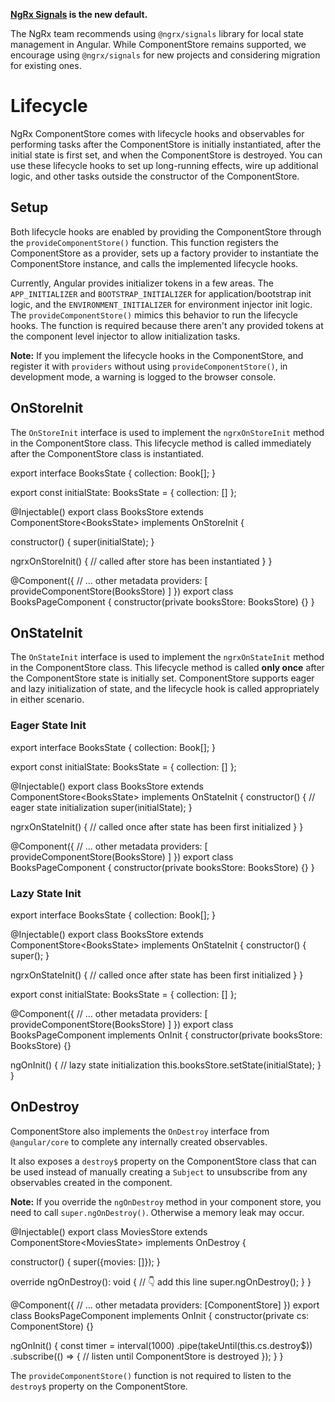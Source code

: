 <div class="alert is-helpful">

**<a href="/guide/signals"><b>NgRx Signals</b></a> is the new default.**

The NgRx team recommends using `@ngrx/signals` library for local state management in Angular.
While ComponentStore remains supported, we encourage using `@ngrx/signals` for new projects and considering migration for existing ones.

</div>

# Lifecycle

NgRx ComponentStore comes with lifecycle hooks and observables for performing tasks after the ComponentStore is initially instantiated, after the initial state is first set, and when the ComponentStore is destroyed. You can use these lifecycle hooks to set up long-running effects, wire up additional logic, and other tasks outside the constructor of the ComponentStore.

## Setup

Both lifecycle hooks are enabled by providing the ComponentStore through the `provideComponentStore()` function. This function registers the ComponentStore as a provider, sets up a factory provider to instantiate the ComponentStore instance, and calls the implemented lifecycle hooks.

Currently, Angular provides initializer tokens in a few areas. The `APP_INITIALIZER` and `BOOTSTRAP_INITIALIZER` for application/bootstrap init logic, and the `ENVIRONMENT_INITIALIZER` for environment injector init logic. The `provideComponentStore()` mimics this behavior to run the lifecycle hooks. The function is required because there aren't any provided tokens at the component level injector to allow initialization tasks.

<div class="alert is-important">

**Note:** If you implement the lifecycle hooks in the ComponentStore, and register it with `providers` without using `provideComponentStore()`, in development mode, a warning is logged to the browser console.

</div>

## OnStoreInit

The `OnStoreInit` interface is used to implement the `ngrxOnStoreInit` method in the ComponentStore class. This lifecycle method is called immediately after the ComponentStore class is instantiated.

<code-example header="books.store.ts">
export interface BooksState {
  collection: Book[];
}

export const initialState: BooksState = {
  collection: []
};

@Injectable()
export class BooksStore extends ComponentStore&lt;BooksState&gt; implements OnStoreInit {

  constructor() {
    super(initialState);
  }

  ngrxOnStoreInit() {
    // called after store has been instantiated
  }
}
</code-example>

<code-example header="books-page.component.ts">
@Component({
  // ... other metadata
  providers: [
    provideComponentStore(BooksStore)
  ]
})
export class BooksPageComponent {
  constructor(private booksStore: BooksStore) {}
}
</code-example>

## OnStateInit

The `OnStateInit` interface is used to implement the `ngrxOnStateInit` method in the ComponentStore class. This lifecycle method is called **only once** after the ComponentStore state is initially set. ComponentStore supports eager and lazy initialization of state, and the lifecycle hook is called appropriately in either scenario.

### Eager State Init

<code-example header="books.store.ts">
export interface BooksState {
  collection: Book[];
}

export const initialState: BooksState = {
  collection: []
};

@Injectable()
export class BooksStore extends ComponentStore&lt;BooksState&gt; implements OnStateInit {
  constructor() {
    // eager state initialization
    super(initialState);
  }

  ngrxOnStateInit() {
    // called once after state has been first initialized
  }
}
</code-example>

<code-example header="books-page.component.ts">
@Component({
  // ... other metadata
  providers: [
    provideComponentStore(BooksStore)
  ]
})
export class BooksPageComponent {
  constructor(private booksStore: BooksStore) {}
}
</code-example>

### Lazy State Init

<code-example header="books.store.ts">
export interface BooksState {
  collection: Book[];
}

@Injectable()
export class BooksStore extends ComponentStore&lt;BooksState&gt; implements OnStateInit {
  constructor() {
    super();
  }

  ngrxOnStateInit() {
    // called once after state has been first initialized
  }
}

export const initialState: BooksState = {
  collection: []
};
</code-example>

<code-example header="books-page.component.ts">
@Component({
  // ... other metadata
  providers: [
    provideComponentStore(BooksStore)
  ]
})
export class BooksPageComponent implements OnInit {
  constructor(private booksStore: BooksStore) {}

  ngOnInit() {
    // lazy state initialization
    this.booksStore.setState(initialState);
  }
}
</code-example>

## OnDestroy

ComponentStore also implements the `OnDestroy` interface from `@angular/core` to complete any internally created observables.

It also exposes a `destroy$` property on the ComponentStore class that can be used instead of manually creating a `Subject` to unsubscribe from any observables created in the component.

<div class="alert is-important">

**Note:** If you override the `ngOnDestroy` method in your component store, you need to call `super.ngOnDestroy()`. Otherwise a memory leak may occur.

</div>

<code-example header="movies.store.ts">
@Injectable()
export class MoviesStore extends ComponentStore&lt;MoviesState&gt; implements OnDestroy {
  
  constructor() {
    super({movies: []});
  }

  override ngOnDestroy(): void {
    // 👇 add this line
    super.ngOnDestroy();
  }
}
</code-example>

<code-example header="books-page.component.ts">
@Component({
  // ... other metadata
  providers: [ComponentStore]
})
export class BooksPageComponent implements OnInit {
  constructor(private cs: ComponentStore) {}

  ngOnInit() {
    const timer = interval(1000)
      .pipe(takeUntil(this.cs.destroy$))
      .subscribe(() =&gt; {
        // listen until ComponentStore is destroyed
      });
  }
}
</code-example>

The `provideComponentStore()` function is not required to listen to the `destroy$` property on the ComponentStore.
